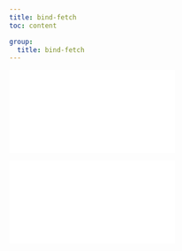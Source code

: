 ```yaml
---
title: bind-fetch
toc: content

group:
  title: bind-fetch
---
```


<embed src="../README.md" ></embed>

<embed src="../CHANGELOG.md"></embed>
